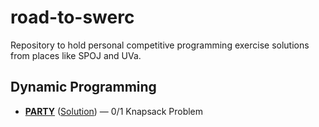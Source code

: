 # road-to-swerc
Repository to hold personal competitive programming exercise solutions from places like SPOJ and UVa.

## Dynamic Programming
* [**PARTY**](http://www.spoj.com/problems/PARTY/) ([Solution](https://github.com/aquelemiguel/road-to-swerc/tree/master/spoj/june-2018/PARTY.cpp)) — 0/1 Knapsack Problem
